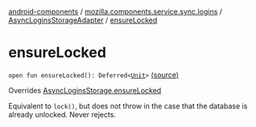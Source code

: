 [android-components](../../index.md) / [mozilla.components.service.sync.logins](../index.md) / [AsyncLoginsStorageAdapter](index.md) / [ensureLocked](./ensure-locked.md)

# ensureLocked

`open fun ensureLocked(): Deferred<`[`Unit`](https://kotlinlang.org/api/latest/jvm/stdlib/kotlin/-unit/index.html)`>` [(source)](https://github.com/mozilla-mobile/android-components/blob/master/components/service/sync-logins/src/main/java/mozilla/components/service/sync/logins/AsyncLoginsStorage.kt#L312)

Overrides [AsyncLoginsStorage.ensureLocked](../-async-logins-storage/ensure-locked.md)

Equivalent to `lock()`, but does not throw in the case that
the database is already unlocked. Never rejects.

